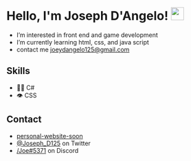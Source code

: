# Hello, I'm Joseph D'Angelo! <img src="https://raw.githubusercontent.com/MartinHeinz/MartinHeinz/master/wave.gif" width="30px">

- I’m interested in front end and game development
- I’m currently learning html, css, and java script
- contact me joeydangelo125@gmail.com

## Skills
- 👨‍💻 C#
- 👁️ CSS

## Contact
- [personal-website-soon](#)
- [@Joseph_D125](https://twitter.com/Joseph_D125) on Twitter
- [/Joe#5371](#) on Discord

<!-- https://discord.gg/K4g3vT7fnw
